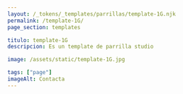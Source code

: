 ```yaml
---
layout: /_tokens/_templates/parrillas/template-1G.njk
permalink: /template-1G/
page_section: templates

titulo: template-1G
descripcion: Es un template de parrilla studio

image: /assets/static/template-1G.jpg

tags: ["page"]
imageAlt: Contacta
---
```

